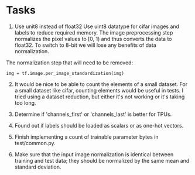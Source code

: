 
Tasks
=====
1. Use unit8 instead of float32
Use uint8 datatype for cifar images and labels to reduce required memory.
The image preprocessing step normalizes the pixel values to [0, 1) and thus 
converts the data to float32. To switch to 8-bit we will lose any benefits of
data normalization.

The normalization step that will need to be removed:

    img = tf.image.per_image_standardization(img)
    
2. It would be nice to be able to count the elements of a small dataset.
For a small dataset like cifar, counting elements would be useful in tests. I 
tried using a dataset reduction, but either it's not working or it's taking too 
long.

3. Determine if 'channels_first' or 'channels_last' is better for TPUs.

4. Found out if labels should be loaded as scalars or as one-hot vectors. 

5. Finish implementing a count of trainable parameter bytes in test/common.py. 

6. Make sure that the input image normalization is identical between training
and test data; they should be normalized by the same mean and standard 
deviation.
